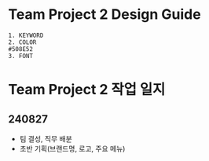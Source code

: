 # Team Project 2 Design Guide
    1. KEYWORD
    2. COLOR
    #508E52
    3. FONT


# Team Project 2 작업 일지

## 240827
* 팀 결성, 직무 배분
* 초반 기획(브랜드명, 로고, 주요 메뉴)
